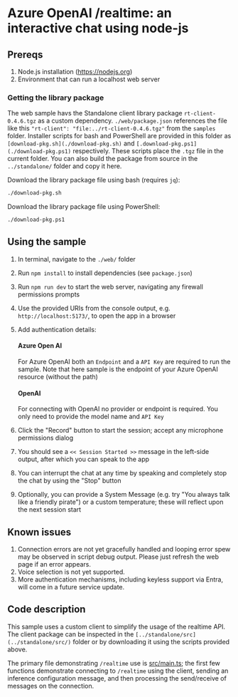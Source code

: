 # Azure OpenAI /realtime: an interactive chat using node-js


## Prereqs

1. Node.js installation (https://nodejs.org)
2. Environment that can run a localhost web server

### Getting the library package

The web sample havs the Standalone client library package `rt-client-0.4.6.tgz` as a custom dependency. `./web/package.json` references the file like this `"rt-client": "file:../rt-client-0.4.6.tgz"` from the `samples` folder.
Installer scripts for bash and PowerShell are provided in this folder as `[download-pkg.sh](./download-pkg.sh)` and `[.download-pkg.ps1](./download-pkg.ps1)` respectively. These scripts place the `.tgz` file in the current folder. You can also build the package from source in the `../standalone/` folder and copy it here.

Download the library package file using bash (requires `jq`):
```bash
./download-pkg.sh
```

Download the library package file using PowerShell:
```bash
./download-pkg.ps1
```

## Using the sample

1. In terminal, navigate to the `./web/` folder
2. Run `npm install` to install dependencies (see `package.json`)
3. Run `npm run dev` to start the web server, navigating any firewall permissions prompts
4. Use the provided URIs from the console output, e.g. `http://localhost:5173/`, to open the app in a browser
5. Add authentication details:

    #### Azure Open AI

    For Azure OpenAI both an `Endpoint` and a `API Key` are required to run the sample. Note that here sample is the  endpoint of your Azure OpenAI resource (without the path)

    #### OpenAI

    For connecting with OpenAI no provider or endpoint is required. You only need to provide the model name and `API Key`

7. Click the "Record" button to start the session; accept any microphone permissions dialog
8. You should see a `<< Session Started >>` message in the left-side output, after which you can speak to the app
9. You can interrupt the chat at any time by speaking and completely stop the chat by using the "Stop" button
10. Optionally, you can provide a System Message (e.g. try "You always talk like a friendly pirate") or a custom temperature; these will reflect upon the next session start

## Known issues

1. Connection errors are not yet gracefully handled and looping error spew may be observed in script debug output. Please just refresh the web page if an error appears.
2. Voice selection is not yet supported.
3. More authentication mechanisms, including keyless support via Entra, will come in a future service update.

## Code description

This sample uses a custom client to simplify the usage of the realtime API. The client package can be inspected in the `[../standalone/src](../standalone/src/)` folder or by downloading it using the scripts provided above.

The primary file demonstrating `/realtime` use is [src/main.ts](./src/main.ts); the first few functions demonstrate connecting to `/realtime` using the client, sending an inference configuration message, and then processing the send/receive of messages on the connection.
